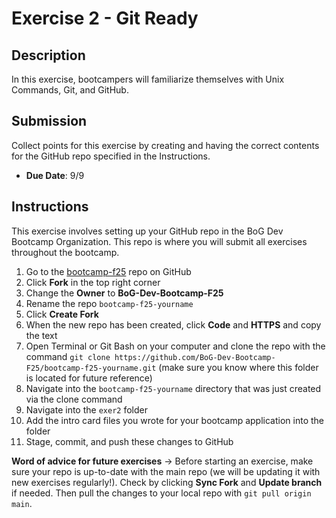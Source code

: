 # Exercise 2 - Git Ready

## Description

In this exercise, bootcampers will familiarize themselves with Unix Commands, Git, and GitHub.

## Submission

Collect points for this exercise by creating and having the correct contents for the GitHub repo specified in the Instructions.

- **Due Date**: 9/9

## Instructions

This exercise involves setting up your GitHub repo in the BoG Dev Bootcamp Organization. This repo is where you will submit all exercises throughout the bootcamp.

1. Go to the [bootcamp-f25](https://github.com/BoG-Dev-Bootcamp-F25/bootcamp-f25) repo on GitHub
2. Click **Fork** in the top right corner
3. Change the **Owner** to **BoG-Dev-Bootcamp-F25**
4. Rename the repo `bootcamp-f25-yourname`
5. Click **Create Fork**
6. When the new repo has been created, click **Code** and **HTTPS** and copy the text
7. Open Terminal or Git Bash on your computer and clone the repo with the command `git clone https://github.com/BoG-Dev-Bootcamp-F25/bootcamp-f25-yourname.git` (make sure you know where this folder is located for future reference)
8. Navigate into the `bootcamp-f25-yourname` directory that was just created via the clone command
9. Navigate into the `exer2` folder
10. Add the intro card files you wrote for your bootcamp application into the folder
11. Stage, commit, and push these changes to GitHub

**Word of advice for future exercises** -> Before starting an exercise, make sure your repo is up-to-date with the main repo (we will be updating it with new exercises regularly!). Check by clicking **Sync Fork** and **Update branch** if needed. Then pull the changes to your local repo with `git pull origin main`.
